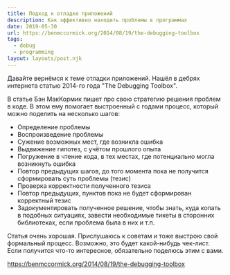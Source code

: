 ```yaml
---
title: Подход к отладке приложений
description: Как эффективно находить проблемы в программах
date: 2019-05-30
url: https://benmccormick.org/2014/08/19/the-debugging-toolbox
tags:
  - debug
  - programming
layout: layouts/post.njk
---
```

Давайте вернёмся к теме отладки приложений. Нашёл в дебрях интернета статью 2014-го года "The Debugging Toolbox".

В статье Бэн МакКормик пишет про свою стратегию решения проблем в коде. В этом ему помогает выстроенный с годами процесс, который можно поделить на несколько шагов:

- Определение проблемы
- Воспроизведение проблемы
- Сужение возможных мест, где возникла ошибка
- Выдвижение гипотез, с учётом прошлого опыта
- Погружение в чтение кода, в тех местах, где потенциально могла возникнуть ошибка
- Повтор предыдущих шагов, до того момента пока не получится сформировать суть проблемы (тезис)
- Проверка корректности полученного тезиса
- Повтор предыдущих, пунктов пока не будет сформирован корректный тезис
- Задокументировать полученное решение, чтобы знать, куда копать в подобных ситуациях, завести необходимые тикеты в сторонних библиотеках, если проблема была в них и т.п.

Статья очень хорошая. Прислушаюсь к советам и тоже выстрою свой формальный процесс. Возможно, это будет какой-нибудь чек-лист. Если получится что-то интересное, обязательно поделюсь этим с вами.

https://benmccormick.org/2014/08/19/the-debugging-toolbox

